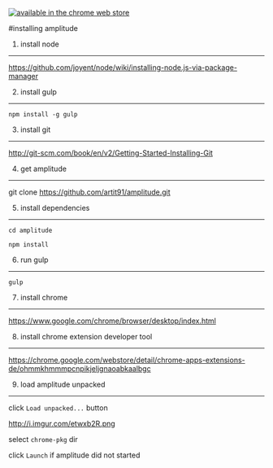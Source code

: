 
[![available in the chrome web store](https://developer.chrome.com/webstore/images/ChromeWebStore_Badge_v2_206x58.png "available in the chrome web store")](https://chrome.google.com/webstore/detail/amplitude/ipahbincndemiicmbicnbjacloloaied)

#installing amplitude

1. install node
---------------
https://github.com/joyent/node/wiki/installing-node.js-via-package-manager

2. install gulp
--------------------
``npm install -g gulp``

3. install git
--------------
http://git-scm.com/book/en/v2/Getting-Started-Installing-Git

4. get amplitude
----------------
git clone https://github.com/artit91/amplitude.git

5. install dependencies
-----------------------
`cd amplitude`

`npm install`

6. run gulp
------------
`gulp`

7. install chrome
-----------------
https://www.google.com/chrome/browser/desktop/index.html

8. install chrome extension developer tool
------------------------------------------
https://chrome.google.com/webstore/detail/chrome-apps-extensions-de/ohmmkhmmmpcnpikjeljgnaoabkaalbgc

9. load amplitude unpacked
--------------------------
click `Load unpacked...` button

http://i.imgur.com/etwxb2R.png

select `chrome-pkg` dir

click `Launch` if amplitude did not started
